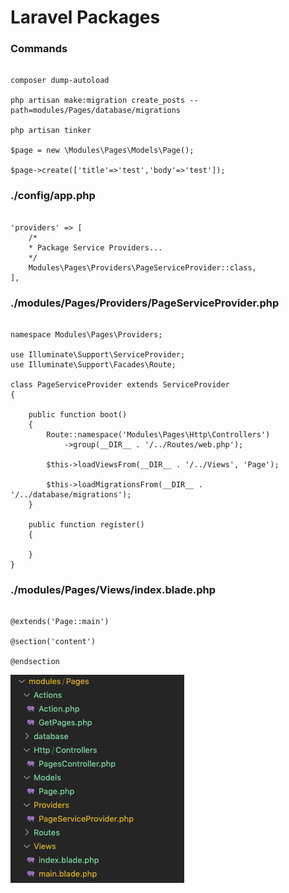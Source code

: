 # Laravel Packages

### Commands
```

composer dump-autoload

php artisan make:migration create_posts --path=modules/Pages/database/migrations

php artisan tinker

$page = new \Modules\Pages\Models\Page();

$page->create(['title'=>'test','body'=>'test']);

```

### ./config/app.php
```

'providers' => [
    /*
    * Package Service Providers...
    */
    Modules\Pages\Providers\PageServiceProvider::class,
],

```

### ./modules/Pages/Providers/PageServiceProvider.php
```

namespace Modules\Pages\Providers;

use Illuminate\Support\ServiceProvider;
use Illuminate\Support\Facades\Route;

class PageServiceProvider extends ServiceProvider
{

    public function boot()
    {
        Route::namespace('Modules\Pages\Http\Controllers')
            ->group(__DIR__ . '/../Routes/web.php');
        
        $this->loadViewsFrom(__DIR__ . '/../Views', 'Page');

        $this->loadMigrationsFrom(__DIR__ . '/../database/migrations');
    }

    public function register()
    {

    }
}

```

### ./modules/Pages/Views/index.blade.php
```

@extends('Page::main')

@section('content')

@endsection

```

![TDD](/imgs/module.png)
